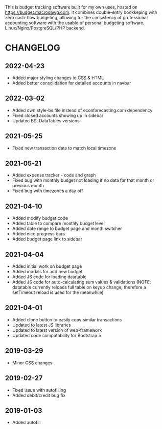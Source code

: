 This is budget tracking software built for my own uses, hosted on https://budget.macrodawg.com. It combines double-entry bookkeping with zero cash-flow budgeting, allowing for the consistency of professional accounting software with the usable of personal budgeting software. Linux/Nginx/PostgreSQL/PHP backend.


# CHANGELOG

## 2022-04-23
- Added major styling changes to CSS & HTML
- Added better consolidation for detailed accounts in navbar

## 2022-03-02
- Added own style-bs file instead of econforecasting.com dependency
- Fixed closed accounts showing up in sidebar
- Updated BS, DataTables versions

## 2021-05-25
- Fixed new transaction date to match local timezone

## 2021-05-21
- Added expense tracker - code and graph
- Fixed bug with monthly budget not loading if no data for that month or previous month
- Fixed bug with timezones a day off

## 2021-04-10
- Added modify budget code
- Added table to compare monthly budget level
- Added date range to budget page and month switcher
- Added nice progress bars
- Added budget page link to sidebar

## 2021-04-04
- Added initial work on budget page
- Added modals for add new budget
- Added JS code for loading datatable
- Added JS code for auto-calculating sum values & validations (NOTE: datatable currently reloads full table on keyup change; therefore a setTimeout reload is used for the meanwhile)

## 2021-04-01
- Added clone button to easily copy similar transactions
- Updated to latest JS libraries
- Updated to latest version of web-framework
- Updated code compatability for Bootstrap 5

## 2019-03-29
- Minor CSS changes

## 2019-02-27
- Fixed issue with autofilling
- Added debit/credit bug fix

## 2019-01-03
- Added autofill
